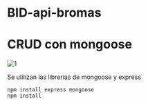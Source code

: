 # BID-api-bromas
# CRUD con mongoose

![1](https://user-images.githubusercontent.com/115422555/218629722-40180d34-1874-4616-86c5-32d932cb1c10.png)

Se utilizan las librerias de mongoose y express

```
npm install express mongoose
npm install
```
